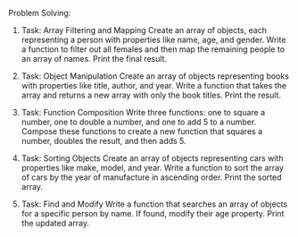 Problem Solving:

1. Task: Array Filtering and Mapping
Create an array of objects, each representing a person with properties like name, age, and gender. Write a function to filter out all females and then map the remaining people to an array of names. Print the final result.

2. Task: Object Manipulation
Create an array of objects representing books with properties like title, author, and year. Write a function that takes the array and returns a new array with only the book titles. Print the result.

3. Task: Function Composition
Write three functions: one to square a number, one to double a number, and one to add 5 to a number. Compose these functions to create a new function that squares a number, doubles the result, and then adds 5.

4. Task: Sorting Objects
Create an array of objects representing cars with properties like make, model, and year. Write a function to sort the array of cars by the year of manufacture in ascending order. Print the sorted array.

5. Task: Find and Modify
Write a function that searches an array of objects for a specific person by name. If found, modify their age property. Print the updated array.